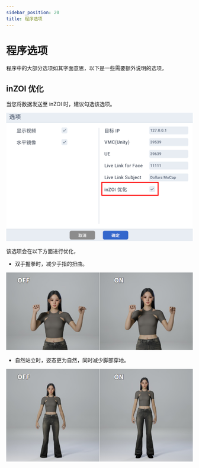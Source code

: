 ```yaml
---
sidebar_position: 20
title: 程序选项
---	
```


# 程序选项

程序中的大部分选项如其字面意思，以下是一些需要额外说明的选项，

## inZOI 优化

当您将数据发送至 inZOI 时，建议勾选该选项。

![](../img/2025_10_26_11_42_14-SAYA.png)

该选项会在以下方面进行优化，

- 双手握拳时，减少手指的扭曲。

![](../img/2025_10_26_11_53_33.png)

- 自然站立时，姿态更为自然，同时减少脚部穿地。

![](../img/2025_10_26_11_53_56.png)

